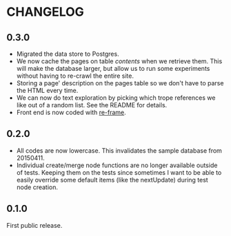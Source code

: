 # CHANGELOG

## 0.3.0

* Migrated the data store to Postgres.
* We now cache the pages on table _contents_ when we retrieve them.  This will make the database larger, but allow us to run some experiments without having to re-crawl the entire site.
* Storing a page' description on the pages table so we don't have to parse the HTML every time.
* We can now do text exploration by picking which trope references we like out of a random list. See the README for details.
* Front end is now coded with [re-frame](https://github.com/Day8/re-frame).

## 0.2.0

* All codes are now lowercase. This invalidates the sample database from 20150411.
* Individual create/merge node functions are no longer available outside of tests. Keeping them on the tests since sometimes I want to be able to easily override some default items (like the nextUpdate) during test node creation. 

## 0.1.0

First public release.
